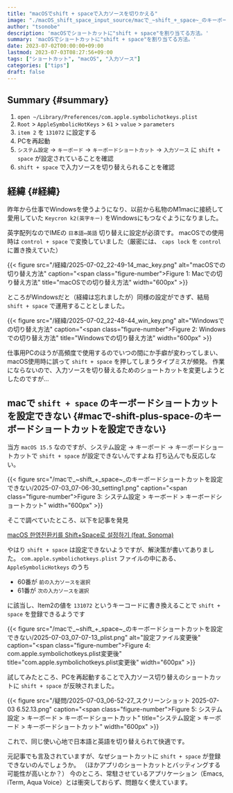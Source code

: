 ```yaml
---
title: "macOSでshift + spaceで入力ソースを切りかえる"
image: "./macOS_shift_space_input_source/macで_~shift_+_space~_のキーボードショートカットを設定できない/2025-07-03_07-07-13_plist.png"
author: "tsonobe"
description: 'macOSでショートカットに"shift + space"を割り当てる方法。'
summary: 'macOSでショートカットに"shift + space"を割り当てる方法。'
date: 2023-07-02T00:00:00+09:00
lastmod: 2023-07-03T08:27:56+09:00
tags: ["ショートカット", "macOS", "入力ソース"]
categories: ["tips"]
draft: false
---
```


## Summary {#summary}

1.  `open ~/Library/Preferences/com.apple.symbolichotkeys.plist`
2.  `Root` &gt; `AppleSymbolicHotKeys` &gt; `61` &gt; `value` &gt; `parameters`
3.  `item 2` を `131072` に設定する
4.  PCを再起動
5.  `システム設定` -&gt; `キーボード` -&gt; `キーボードショートカット` -&gt; `入力ソース` に `shift + space` が設定されていることを確認
6.  `shift + space` で入力ソースを切り替えられることを確認


## 経緯 {#経緯}

昨年から仕事でWindowsを使うようになり、以前から私物のM1macに接続して愛用していた `Keycron k2(英字キー)` をWindowsにもつなぐようになりました。

英字配列なのでIMEの `日本語⇔英語` 切り替えに設定が必須です。
macOSでの使用時は `control + space` で変換していました（厳密には、 `caps lock` を `control` に置き換えていた）

{{< figure src="/経緯/2025-07-02_22-49-14_mac_key.png" alt="macOSでの切り替え方法" caption="<span class=\"figure-number\">Figure 1: </span>Macでの切り替え方法" title="macOSでの切り替え方法" width="600px" >}}

ところがWindowsだと（経緯は忘れましたが）同様の設定ができず、結局 `shift + space` で運用することとしました。

{{< figure src="/経緯/2025-07-02_22-48-44_win_key.png" alt="Windowsでの切り替え方法" caption="<span class=\"figure-number\">Figure 2: </span>Windowsでの切り替え方法" title="Windowsでの切り替え方法" width="600px" >}}

仕事用PCのほうが高頻度で使用するのでいつの間にか手癖が変わってしまい、macOS使用時に誤って `shift + space` を押してしまうタイプミスが頻発。
作業にならないので、入力ソースを切り替えるためのショートカットを変更しようとしたのですが...


## macで `shift + space` のキーボードショートカットを設定できない {#macで-shift-plus-space-のキーボードショートカットを設定できない}

当方 `macOS 15.5` なのですが、システム設定 → キーボード → キーボードショートカットで `shift + space` が設定できないんですよね
打ち込んでも反応しない。

{{< figure src="/macで_~shift_+_space~_のキーボードショートカットを設定できない/2025-07-03_07-06-30_setting1.png" caption="<span class=\"figure-number\">Figure 3: </span>システム設定 &gt; キーボード &gt; キーボードショートカット" width="600px" >}}

そこで調べていたところ、以下を記事を発見

[macOS 한영전환키를 Shift+Space로 설정하기 (feat. Sonoma)](https://seorenn.tistory.com/547)

やはり `shift + space` は設定できないようですが、解決策が書いてありました。
`com.apple.symbolichotkeys.plist` ファイルの中にある、 `AppleSymbolicHotkeys` のうち

-   60番が `前の入力ソースを選択`
-   61番が `次の入力ソースを選択`

に該当し、Item2の値を `131072` というキーコードに書き換えることで `shift + space` を登録できるようです

{{< figure src="/macで_~shift_+_space~_のキーボードショートカットを設定できない/2025-07-03_07-07-13_plist.png" alt="設定ファイル変更後" caption="<span class=\"figure-number\">Figure 4: </span>com.apple.symbolichotkeys.plist変更後" title="com.apple.symbolichotkeys.plist変更後" width="600px" >}}

試してみたところ、PCを再起動することで入力ソース切り替えのショートカットに `shift + space` が反映されました。

{{< figure src="/疑問/2025-07-03_06-52-27_スクリーンショット 2025-07-03 6.52.13.png" caption="<span class=\"figure-number\">Figure 5: </span>システム設定 &gt; キーボード &gt; キーボードショートカット" title="システム設定 > キーボード > キーボードショートカット" width="600px" >}}

これで、同じ使い心地で日本語と英語を切り替えられて快適です。

元記事でも言及されていますが、なぜショートカットに `shift + space` が登録できないのんでしょうか。
（ほかアプリのショートカットとバッティングする可能性が高いとか？）
今のところ、常駐させているアプリケーション（Emacs, iTerm, Aqua Voice）とは衝突しておらず、問題なく使えています。
